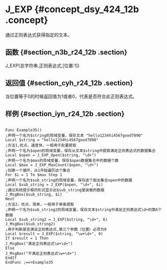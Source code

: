 # J\_EXP {#concept_dsy_424_12b .concept}

通过正则表达式获得指定的文本。

## 函数 {#section_n3b_r24_12b .section}

J\_EXP\(总字符串,正则表达式,\[位置:1\]\)

## 返回值 {#section_cyh_r24_12b .section}

当位置等于0的时候返回值为1或者0，代表是否符合此正则表达式。

## 样例 {#section_iyn_r24_12b .section}

```

Func Example35()
;声明一个名为$string的局域变量，保存文本 "hello1234hi4567good7890"
Local $string = "hello1234hi4567good7890"
;方法1,优点，速度快，一般用于批量提取
;声明一个名为$open的局域变量，保存从文本$string中提取满足正则表达式的数据集合
Local $open = J_EXP_Open($string, "\d+")
;声明一个名为$max的局域变量，保存$open数据集合中的数据个数
Local $max = J_EXP_MaxCount($open, "\d+")
;创建一个循环，从1开始遍历这个集合
For $i = 1 To $max Step 1
;声明一个名为$sub_string的局域变量，保存逐个取出集合open中的数据
Local $sub_string = J_EXP($open, "\d+", $i)
;通过系统提示框的形式显示出$sub_string里装载的数据
J_MsgBox($sub_string, $i)
Next
;方法2，优点，简单，一般用于单条提取
;声明一个名为$sub_string2的局域变量，保存文本$string中满足正则表达式\d+的第6个数据
Local $sub_string2 = J_EXP($string, "\d+", 6)
J_MsgBox($sub_string2)
;用于判断是否满足正则表达式,第三个参数（位置）必须为0
Local $result = J_EXP($string, "\w+\d+", 0)
If $result = 1 Then
J_MsgBox("满足正则表达式\w+\d+")
Else
J_MsgBox("不满足正则表达式\w+\d+")
EndIf
EndFunc ;==>Example35
```

